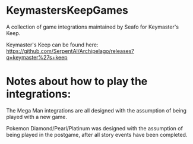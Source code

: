 # KeymastersKeepGames
A collection of game integrations maintained by Seafo for Keymaster's Keep.

Keymaster's Keep can be found here: https://github.com/SerpentAI/Archipelago/releases?q=keymaster%27s+keep

# Notes about how to play the integrations:
The Mega Man integrations are all designed with the assumption of being played with a new game.

Pokemon Diamond/Pearl/Platinum was designed with the assumption of being played in the postgame, after all story events have been completed.
